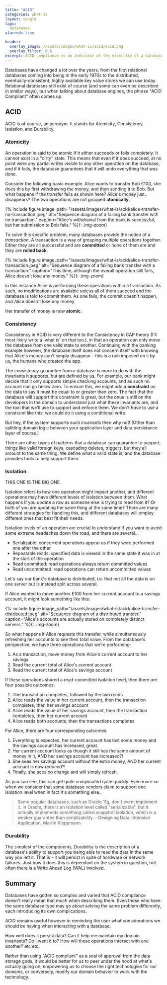 ```yaml
---
title: "ACID"
categories: what-is
layout: single
tags:
  Databases
starred: true

header:
  overlay_image: /assets/images/what-is/acid/acid.png
  overlay_filter: 0.6
excerpt: ACID compliance is an indicator of the viability of a database. Be warned however, as just because something is ACID compliant, does NOT mean that it will behave in a way that you want.
---
```


Databases have changed a lot over the years, from the first relational databases coming into being in the early 1970s to the distributed, eventually-consistent, highly available key value stores we can use today. Relational databases still exist of course (and some can even be described in similar ways), but when talking about database engines, the phrase "ACID Compliant" often comes up.

## ACID

ACID is of course, an acronym. It stands for Atomicity, Consistency, Isolation, and Durability.

### Atomicity

An operation is said to be atomic if it either succeeds or fails completely. It cannot exist in a "dirty" state. This means that even if it does succeed, at no point were any partial writes visible to any other operation on the database, and if it fails, the database guarantees that it will undo everything that was done.

Consider the following basic example. Alice wants to transfer Bob £100, she does this by first withdrawing the money, and then sending it to Bob. But what happens if the transfer fails as shown here? Alice's money just.. disappears? The two operations are not grouped **atomically**.

{% include figure image_path="/assets/images/what-is/acid/alice-transfer-no-transaction.jpeg" alt="Sequence diagram of a failing bank transfer with no transaction." caption="Alice's withdrawal from the bank is successful, but her submission to Bob fails." %}{: .img-zoom}

To solve this specific problem, many databases provide the notion of a _transaction_. A transaction is a way of grouping multiple operations together. Either they are all successful and are **committed** or none of them are and they are **rolled back**.

{% include figure image_path="/assets/images/what-is/acid/alice-transfer-transaction.jpeg" alt="Sequence diagram of a failing bank transfer with a transaction." caption="This time, although the overall operation still fails, Alice doesn't lose any money." %}{: .img-zoom}

In this instance Alice is performing these operations within a transaction. As such, no modifications are available unless all of them succeed and the database is told to commit them. As one fails, the commit doesn't happen, and Alice doesn't lose any money.

Her transfer of money is now **atomic**.

### Consistency

Consistency in ACID is very different to the Consistency in CAP theory (I'll most likely write a 'what is' on that too.), in that an operation can only move the database from one valid state to another. Continuing with the banking example however, the database itself does not concern itself with knowing that Alice's money can't simply disappear - this is a rule imposed on it by us, the humans who created the app.

The consistency guarantee from a database is more to do with the invariants it supports, but are defined by us. For example, our bank might decide that it only supports simple checking accounts, and as such no account can go below zero. To ensure this, we might add a **constraint** on the data to say it must be equal to or greater than zero. The fact that the database will support this constraint is great, but the onus is still on the developers in the domain to understand just what these invariants are, and the tool that we'll use to support and enforce them. We don't _have_ to use a constraint like this; we could do it using a conditional write.

But hey, if the system supports such invariants then why not! (Other than splitting domain logic between your application layer and data persistance layer of course.)

There are other types of patterns that a database can guarantee to support, things like valid foreign keys, cascading deletes, triggers, but they all amount to the same thing. We define what a valid state is, and the database provides tools to help support them.

### Isolation

THIS ONE IS THE BIG ONE.

Isolation refers to how one operation might impact another, and different operations may have different levels of isolation between them. What happens if you update a row as someone else is trying to read from it? Or both of you are updating the same thing at the same time? There are many different strategies for handling this, and different databases will employ different ones that best fit their needs.

Isolation levels of an operation are crucial to understand if you want to avoid some extreme headaches down the road, and there are several...

* Serializable: concurrent operations appear as if they were performed one after the other
* Repeatable reads: specified data is viewed in the same state it was in at the start of the operation
* Read committed: read operations always return committed values
* Read uncommitted: read operations can return uncommitted values

Let's say our bank's database is distributed, i.e. that not all the data is on one server but is instead split across several.

If Alice wanted to move another £100 from her current account to a savings account, it might look something like this:

{% include figure image_path="/assets/images/what-is/acid/alice-transfer-distributed.jpeg" alt="Sequence diagram of a distributed transfer." caption="Alice's accounts are actually stored on completely distinct servers." %}{: .img-zoom}

So what happens if Alice requests this transfer, while simultaneously refreshing her accounts to see their total value. From the database's perspective, we have three operations that we're performing:

1. As a transaction, move money from Alice's current account to her savings
2. Read the current total of Alice's current account
3. Read the current total of Alice's savings account

If these operations shared a read-committed isolation level, then there are four possible outcomes:

1. The transaction completes, followed by the two reads
2. Alice reads the value in her current account, then the transaction completes, then her savings account
3. Alice reads the value of her savings account, then the transaction completes, then her current account
4. Alice reads both accounts, then the transactions completes

For Alice, there are four corresponding outcomes.

1. Everything is expected, her current account has lost some money and the savings account has increased, great.
2. Her current account looks as though it still has the same amount of money in it, AND her savings account has increased?!
3. She sees her savings account without the extra money, AND her current account is now reduced?!
4. Finally, she sees no change and will simply refresh.

As you can see, this can get quite complicated quite quickly. Even more so when we consider that some database vendors claim to support one isolation level when in fact it's something else..

> Some popular databases, such as Oracle 11g, don't event implement it. In Oracle, there is an isolation level called "serializable", but it actually implements something called snapshot isolation, which is a weaker guarantee than serializability. - Designing Data-Intensive Application, Martin Kleppmann

### Durability

The simplest of the components, Durability is the description of a database's ability to support you being able to read the data in the same way you left it. That is - it will persist in spite of hardware or network failures. Just how it does this is dependant on the system in question, but often there is a Write Ahead Log (WAL) involved.

## Summary

Databases have gotten so complex and varied that ACID compliance doesn't really mean that much when describing them. Even those who have the same database type may go about solving the same problem differently, each introducing its own complications.

ACID remains useful however in reminding the user what considerations we should be having when interacting with a database.

How well does it persist data? Can it help me maintain my domain invariants? Do I want it to? How will these operations interact with one another? etc etc.

Rather than using "ACID compliant" as a seal of approval from the data storage gods, it would be better for us to peer under the hood at what's actually going on, empowering us to choose the right technologies for our domains, or conversely, modify our domain behavior to work with the technology.
